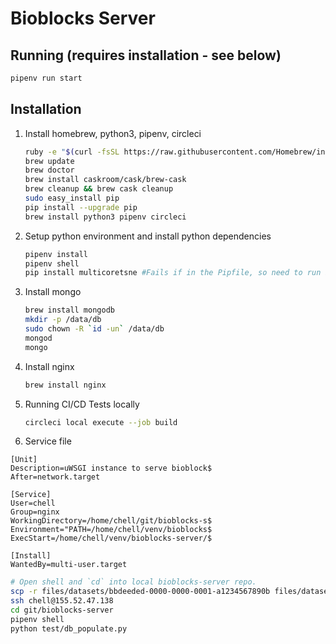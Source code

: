 # Bioblocks Server

## Running (requires installation - see below)

```sh
pipenv run start
```

## Installation

1. Install homebrew, python3, pipenv, circleci

   ```sh
   ruby -e "$(curl -fsSL https://raw.githubusercontent.com/Homebrew/install/master/install)"
   brew update
   brew doctor
   brew install caskroom/cask/brew-cask
   brew cleanup && brew cask cleanup
   sudo easy_install pip
   pip install --upgrade pip
   brew install python3 pipenv circleci
   ```

2. Setup python environment and install python dependencies

   ```sh
   pipenv install
   pipenv shell
   pip install multicoretsne #Fails if in the Pipfile, so need to run in shell.
   ```

3. Install mongo

   ```sh
   brew install mongodb
   mkdir -p /data/db
   sudo chown -R `id -un` /data/db
   mongod
   mongo
   ```

4. Install nginx

   ```sh
   brew install nginx
   ```

5. Running CI/CD Tests locally

   ```sh
   circleci local execute --job build
   ```

6. Service file

```service
[Unit]
Description=uWSGI instance to serve bioblock$
After=network.target

[Service]
User=chell
Group=nginx
WorkingDirectory=/home/chell/git/bioblocks-s$
Environment="PATH=/home/chell/venv/bioblocks$
ExecStart=/home/chell/venv/bioblocks-server/$

[Install]
WantedBy=multi-user.target
```

```sh
# Open shell and `cd` into local bioblocks-server repo.
scp -r files/datasets/bbdeeded-0000-0000-0001-a1234567890b files/datasets/bbdeeded-0000-0000-0002-a1234567890b chell@155.52.47.138:~/git/bioblocks-server/files/datasets
ssh chell@155.52.47.138
cd git/bioblocks-server
pipenv shell
python test/db_populate.py
```
